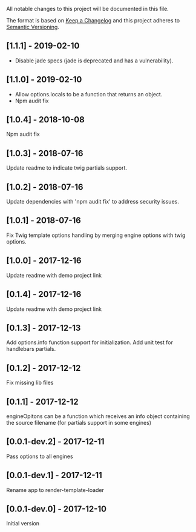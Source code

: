 All notable changes to this project will be documented in this file.

The format is based on [Keep a Changelog](http://keepachangelog.com/en/1.0.0/)
and this project adheres to [Semantic Versioning](http://semver.org/spec/v2.0.0.html).

## [1.1.1] - 2019-02-10
- Disable jade specs (jade is deprecated and has a vulnerability).

## [1.1.0] - 2019-02-10
- Allow options.locals to be a function that returns an object.
- Npm audit fix

## [1.0.4] - 2018-10-08
Npm audit fix

## [1.0.3] - 2018-07-16
Update readme to indicate twig partials support.

## [1.0.2] - 2018-07-16
Update dependencies with 'npm audit fix' to address security issues.

## [1.0.1] - 2018-07-16
Fix Twig template options handling by merging engine options with twig options.

## [1.0.0] - 2017-12-16
Update readme with demo project link

## [0.1.4] - 2017-12-16
Update readme with demo project link

## [0.1.3] - 2017-12-13
Add options.info function support for initialization.
Add unit test for handlebars partials.

## [0.1.2] - 2017-12-12
Fix missing lib files

## [0.1.1] - 2017-12-12
engineOpitons can be a function which receives an info object containing the source filename (for partials support in some engines)

## [0.0.1-dev.2] - 2017-12-11
Pass options to all engines

## [0.0.1-dev.1] - 2017-12-11
Rename app to render-template-loader

## [0.0.1-dev.0] - 2017-12-10
Initial version
